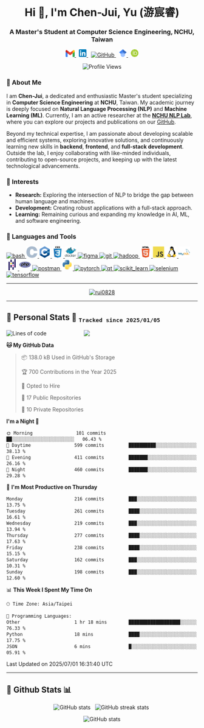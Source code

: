 <h1 align="center">Hi 👋, I'm Chen-Jui, Yu (游宸睿)</h1>
<h3 align="center">A Master's Student at Computer Science Engineering, NCHU, Taiwan</h3>

<p align="center">
    <a href="mailto:rui@rui0828.onmicrosoft.com" target="_blank"> 
        <img src="img/gmail.png" alt="Gmail" height="18"/>
    </a>
    &nbsp;
    <a href="https://www.linkedin.com/in/rui0828/" target="_blank"> 
        <img src="img/linkedin.png" alt="LinkedIn" height="20"/>
    </a>
    &nbsp;
    <a href="https://github.com/Rui0828" target="_blank"> 
        <img src="https://media3.giphy.com/media/v1.Y2lkPTc5MGI3NjExbDB0YTZoeWtnNW16M2FraXF2NDRvMHF2a3hzamYzc2pkYmZnc2VzcCZlcD12MV9pbnRlcm5hbF9naWZfYnlfaWQmY3Q9Zw/du3J3cXyzhj75IOgvA/giphy.webp" alt="GitHub" height="30"/>
    </a>
    &nbsp;
    <a href="https://scholar.google.com/citations?user=a_hkgY8AAAAJ&hl=en" target="_blank"> 
        <img src="img/Google_Scholar.png" alt="Google Scholar" height="20"/>
    </a>
    &nbsp;
    <a href="https://orcid.org/0009-0000-6679-3670" target="_blank"> 
        <img src="img/orcid.png" alt="ORCID" height="20"/>
    </a>
</p>

<p align="center">
    <img src="https://komarev.com/ghpvc/?username=rui0828&label=Profile%20views&color=lightgrey&abbreviated=true&style=flat" alt="Profile Views" />
</p>

### 🔭 About Me

I am **Chen-Jui**, a dedicated and enthusiastic Master's student specializing in **Computer Science Engineering** at **NCHU**, Taiwan. My academic journey is deeply focused on **Natural Language Processing (NLP)** and **Machine Learning (ML)**. Currently, I am an active researcher at the **[NCHU NLP Lab](https://nlpnchu.org)**, where you can explore our projects and publications on our [GitHub](https://github.com/NCHU-NLP-Lab).

Beyond my technical expertise, I am passionate about developing scalable and efficient systems, exploring innovative solutions, and continuously learning new skills in **backend**, **frontend**, and **full-stack development**. Outside the lab, I enjoy collaborating with like-minded individuals, contributing to open-source projects, and keeping up with the latest technological advancements.

### 🌟 Interests
- **Research:** Exploring the intersection of NLP to bridge the gap between human language and machines.  
- **Development:** Creating robust applications with a full-stack approach.  
- **Learning:** Remaining curious and expanding my knowledge in AI, ML, and software engineering.


### 🔧 Languages and Tools
<p align="left"> <a href="https://www.gnu.org/software/bash/" target="_blank" rel="noreferrer"> <img src="https://www.vectorlogo.zone/logos/gnu_bash/gnu_bash-icon.svg" alt="bash" width="30" height="30"/> </a> <a href="https://www.cprogramming.com/" target="_blank" rel="noreferrer"> <img src="https://raw.githubusercontent.com/devicons/devicon/master/icons/c/c-original.svg" alt="c" width="30" height="30"/> </a> <a href="https://www.w3schools.com/cpp/" target="_blank" rel="noreferrer"> <img src="https://raw.githubusercontent.com/devicons/devicon/master/icons/cplusplus/cplusplus-original.svg" alt="cplusplus" width="30" height="30"/> </a> <a href="https://www.w3schools.com/css/" target="_blank" rel="noreferrer"> <img src="https://raw.githubusercontent.com/devicons/devicon/master/icons/css3/css3-original-wordmark.svg" alt="css3" width="30" height="30"/> </a> <a href="https://www.docker.com/" target="_blank" rel="noreferrer"> <img src="https://raw.githubusercontent.com/devicons/devicon/master/icons/docker/docker-original-wordmark.svg" alt="docker" width="30" height="30"/> </a> <a href="https://www.figma.com/" target="_blank" rel="noreferrer"> <img src="https://www.vectorlogo.zone/logos/figma/figma-icon.svg" alt="figma" width="30" height="30"/> </a> <a href="https://git-scm.com/" target="_blank" rel="noreferrer"> <img src="https://www.vectorlogo.zone/logos/git-scm/git-scm-icon.svg" alt="git" width="30" height="30"/> </a> <a href="https://hadoop.a
pache.org/" target="_blank" rel="noreferrer"> <img src="https://www.vectorlogo.zone/logos/apache_hadoop/apache_hadoop-icon.svg" alt="hadoop" width="30" height="30"/> </a> <a href="https://www.w3.org/html/" target="_blank" rel="noreferrer"> <img src="https://raw.githubusercontent.com/devicons/devicon/master/icons/html5/html5-original-wordmark.svg" alt="html5" width="30" height="30"/> </a> <a href="https://developer.mozilla.org/en-US/docs/Web/JavaScript" target="_blank" rel="noreferrer"> <img src="https://raw.githubusercontent.com/devicons/devicon/master/icons/javascript/javascript-original.svg" alt="javascript" width="30" height="30"/> </a> <a href="https://www.linux.org/" target="_blank" rel="noreferrer"> <img src="https://raw.githubusercontent.com/devicons/devicon/master/icons/linux/linux-original.svg" alt="linux" width="30" height="30"/> </a> <a href="https://www.mysql.com/" target="_blank" rel="noreferrer"> <img src="https://raw.githubusercontent.com/devicons/devicon/master/icons/mysql/mysql-original-wordmark.svg" alt="mysql" width="30" height="30"/> </a> <a href="https://pandas.pydata.org/" target="_blank" rel="noreferrer"> <img src="https://raw.githubusercontent.com/devicons/devicon/2ae2a900d2f041da66e950e4d48052658d850630/icons/pandas/pandas-original.svg" alt="pandas" width="30" height="30"/> </a> <a href="https://www.php.net" target="_blank" rel="noreferrer"> <img src="https://raw.githubusercontent.com/devicons/devicon/master/icons/php/php-original.svg" alt="php" width="30" height="30"/> </a> <a href="https://postman.com" target="_blank" rel="noreferrer"> <img src="https://www.vectorlogo.zone/logos/getpostman/getpostman-icon.svg" alt="postman" width="30" height="30"/> </a> <a href="https://www.python.org" target="_blank" rel="noreferrer"> <img src="https://raw.githubusercontent.com/devicons/devicon/master/icons/python/python-original.svg" alt="python" width="30" height="30"/> </a> <a href="https://pytorch.org/" target="_blank" rel="noreferrer"> <img src="https://www.vectorlogo.zone/logos/pytorch/pytorch-icon.svg" alt="pytorch" width="30" height="30"/> </a> <a href="https://www.qt.io/" target="_blank" rel="noreferrer"> <img src="https://upload.wikimedia.org/wikipedia/commons/0/0b/Qt_logo_2016.svg" alt="qt" width="30" height="30"/> </a> <a href="https://scikit-learn.org/" target="_blank" rel="noreferrer"> <img src="https://upload.wikimedia.org/wikipedia/commons/0/05/Scikit_learn_logo_small.svg" alt="scikit_learn" width="30" height="30"/> </a> <a href="https://www.selenium.dev" target="_blank" rel="noreferrer"> <img src="https://raw.githubusercontent.com/detain/svg-logos/780f25886640cef088af994181646db2f6b1a3f8/svg/selenium-logo.svg" alt="selenium" width="30" height="30"/> </a> <a href="https://www.tensorflow.org" target="_blank" rel="noreferrer"> <img src="https://www.vectorlogo.zone/logos/tensorflow/tensorflow-icon.svg" alt="tensorflow" width="30" height="30"/> </a> </p>

<hr>

<p align="center"> <a href="https://github.com/ryo-ma/github-profile-trophy"><img src="https://github-profile-trophy.vercel.app/?username=rui0828" alt="rui0828" /></a> </p>

<hr>

## 👾 Personal Stats 👀 <sub>`Tracked since 2025/01/05`</sub>

<img align='right' src="https://i.giphy.com/cmCEsJZHYBPels360q.webp" width="300">

<!--START_SECTION:waka-->
![Lines of code](https://img.shields.io/badge/From%20Hello%20World%20I%27ve%20Written-1.1%20million%20lines%20of%20code-blue)

**🐱 My GitHub Data** 

> 📦 138.0 kB Used in GitHub's Storage 
 > 
> 🏆 700 Contributions in the Year 2025
 > 
> 💼 Opted to Hire
 > 
> 📜 17 Public Repositories 
 > 
> 🔑 10 Private Repositories 
 > 
**I'm a Night 🦉** 

```text
🌞 Morning                101 commits         ██░░░░░░░░░░░░░░░░░░░░░░░   06.43 % 
🌆 Daytime                599 commits         ██████████░░░░░░░░░░░░░░░   38.13 % 
🌃 Evening                411 commits         ███████░░░░░░░░░░░░░░░░░░   26.16 % 
🌙 Night                  460 commits         ███████░░░░░░░░░░░░░░░░░░   29.28 % 
```
📅 **I'm Most Productive on Thursday** 

```text
Monday                   216 commits         ███░░░░░░░░░░░░░░░░░░░░░░   13.75 % 
Tuesday                  261 commits         ████░░░░░░░░░░░░░░░░░░░░░   16.61 % 
Wednesday                219 commits         ███░░░░░░░░░░░░░░░░░░░░░░   13.94 % 
Thursday                 277 commits         ████░░░░░░░░░░░░░░░░░░░░░   17.63 % 
Friday                   238 commits         ████░░░░░░░░░░░░░░░░░░░░░   15.15 % 
Saturday                 162 commits         ███░░░░░░░░░░░░░░░░░░░░░░   10.31 % 
Sunday                   198 commits         ███░░░░░░░░░░░░░░░░░░░░░░   12.60 % 
```


📊 **This Week I Spent My Time On** 

```text
🕑︎ Time Zone: Asia/Taipei

💬 Programming Languages: 
Other                    1 hr 18 mins        ███████████████████░░░░░░   76.33 % 
Python                   18 mins             ████░░░░░░░░░░░░░░░░░░░░░   17.75 % 
JSON                     6 mins              █░░░░░░░░░░░░░░░░░░░░░░░░   05.91 % 
```


 Last Updated on 2025/07/01 16:31:40 UTC
<!--END_SECTION:waka-->

<hr>

## 💼 Github Stats 📊

<p align="center">
    <picture>
        <source
            srcset="https://github-stats-alpha.vercel.app/api?username=rui0828&ic=ff95ca"
            media="(prefers-color-scheme: light), (prefers-color-scheme: no-preference)"
        />
        <source 
            srcset="https://github-stats-alpha.vercel.app/api?username=rui0828&cc=22272e&tc=ff95ca&ic=79dafa"
            media="(prefers-color-scheme: dark)"
        />
        <img src="https://github-stats-alpha.vercel.app/api?username=rui0828&ic=ff95ca" alt="GitHub stats" />
    </picture>
    &nbsp;
    <picture>
        <source
            srcset="https://github-readme-stats.vercel.app/api/top-langs/?username=rui0828&layout=compact&title_color=ff95ca"
            media="(prefers-color-scheme: light), (prefers-color-scheme: no-preference)"
        />
        <source 
            srcset="https://github-readme-stats.vercel.app/api/top-langs?username=rui0828&layout=compact&title_color=ff95ca&theme=dracula"
            media="(prefers-color-scheme: dark)"
        />
        <img src="https://github-readme-stats.vercel.app/api/top-langs?username=rui0828&layout=compact&title_color=ff95ca" alt="GitHub streak stats" />&nbsp;
    </picture>
    <!-- <picture>
        <source
            srcset="https://github-readme-streak-stats.herokuapp.com/?user=rui0828&ring=ff95ca&fire=ff95ca&currStreakNum=9590FF&sideNums=ff95ca&currStreakLabel=9590FF&sideLabels=ff95ca" 
            media="(prefers-color-scheme: light), (prefers-color-scheme: no-preference)"
        />
        <source 
            srcset="https://github-readme-streak-stats.herokuapp.com/?user=rui0828&theme=dracula" 
            media="(prefers-color-scheme: dark)"
        />
        <img src="https://github-readme-streak-stats.herokuapp.com/?user=rui0828&ring=ff95ca&fire=ff95ca& currStreakNum=9590FF&sideNums=ff95ca&currStreakLabel=9590FF&sideLabels=ff95ca"  alt="GitHub streak stats" />
    </picture> -->
    <!-- <picture>
        <source
            srcset="https://github-readme-stats.vercel.app/api?username=Rui0828&title_color=ff95ca&icon_color=9590ff&hide_title=true&rank_icon=default&show_icons=true"
            media="(prefers-color-scheme: light), (prefers-color-scheme: no-preference)"
        />
        <source 
            srcset="https://github-readme-stats.vercel.app/api?username=Rui0828&theme=omni&hide_title=true&rank_icon=default&show_icons=true"
            media="(prefers-color-scheme: dark)"
        />
        <img src="https://github-readme-stats.vercel.app/api?username=Rui0828&title_color=ff95ca&icon_color=9590ff&hide_title=true&rank_icon=default&show_icons=true" alt="GitHub stats" />
    </picture> -->
    
</p>

<p align="center">
    <picture>
        <source
            srcset="https://github-readme-activity-graph.vercel.app/graph?username=Rui0828&bg_color=ffffff&color=9590ff&title_color=ff95ca&line=ff95ca&point=9590ff"
            media="(prefers-color-scheme: light), (prefers-color-scheme: no-preference)"
        />
        <source 
            srcset="https://github-readme-activity-graph.vercel.app/graph?username=Rui0828&bg_color=282a36&color=f8f8f2&title_color=ff95ca&line=ff95ca&point=79dafa"
            media="(prefers-color-scheme: dark)"
        />
        <img src="https://github-readme-activity-graph.vercel.app/graph?username=Rui0828&bg_color=ffffff&color=9590ff&title_color=ff95ca&line=ff95ca&point=9590ff" alt="GitHub stats" />
    </picture>
</p>